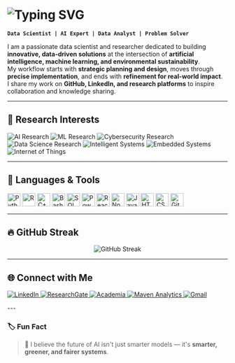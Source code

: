 <!-- Intro Section -->
<h1 align="left">
  <img src="https://readme-typing-svg.herokuapp.com/?font=Righteous&size=35&color=4CAF50&center=false&vCenter=false&width=500&height=70&duration=4000&lines=Hi+There!+👋;+I'm+Timothy+Adeyemi!;" alt="Typing SVG">
</h1>

**`Data Scientist | AI Expert | Data Analyst | Problem Solver`**

I am a passionate data scientist and researcher dedicated to building **innovative, data-driven solutions** at the intersection of **artificial intelligence, machine learning, and environmental sustainability**.  
My workflow starts with **strategic planning and design**, moves through **precise implementation**, and ends with **refinement for real-world impact**.  
I share my work on **GitHub, LinkedIn, and research platforms** to inspire collaboration and knowledge sharing.

---

## 🔬 Research Interests
<p align="left">
   <img alt="AI Research" src="https://img.shields.io/badge/Artificial%20Intelligence-4caf50?style=for-the-badge&logo=openai&logoColor=white&labelColor=388e3c"/>
   <img alt="ML Research" src="https://img.shields.io/badge/Machine%20Learning-3f51b5?style=for-the-badge&logo=pytorch&logoColor=white&labelColor=303f9f"/>
   <img alt="Cybersecurity Research" src="https://img.shields.io/badge/Information%20Security-ff5722?style=for-the-badge&logo=fortinet&logoColor=white&labelColor=d84315"/>
   <img alt="Data Science Research" src="https://img.shields.io/badge/Data%20Science-1e88e5?style=for-the-badge&logo=python&logoColor=white&labelColor=1565c0"/>
   <img alt="Intelligent Systems" src="https://img.shields.io/badge/Intelligent%20Systems-9c27b0?style=for-the-badge&logo=robotframework&logoColor=white&labelColor=7b1fa2"/>
   <img alt="Embedded Systems" src="https://img.shields.io/badge/Embedded%20Systems-ff9800?style=for-the-badge&logo=raspberry-pi&logoColor=white&labelColor=f57c00"/>
   <img alt="Internet of Things" src="https://img.shields.io/badge/Internet%20of%20Things-00897b?style=for-the-badge&logo=arduino&logoColor=white&labelColor=00695c"/>
</p>

---

## 🧰 Languages & Tools
<p align="left">
  <!-- AI & Machine Learning -->
  <img alt="Python" width="30px" src="https://cdn.jsdelivr.net/gh/devicons/devicon/icons/python/python-plain.svg" />
  <img alt="R" width="30px" src="https://cdn.jsdelivr.net/gh/devicons/devicon/icons/r/r-original.svg" />
  <img alt="C++" width="30px" src="https://cdn.jsdelivr.net/gh/devicons/devicon/icons/cplusplus/cplusplus-line.svg" />
  <img alt="Bash" width="30px" src="https://cdn.jsdelivr.net/gh/devicons/devicon/icons/bash/bash-original.svg" />

  <!-- Data Science & Analytics -->
  <img alt="SQL" width="30px" src="https://cdn.jsdelivr.net/gh/devicons/devicon/icons/mysql/mysql-original.svg" />
  <img alt="Power BI" width="30px" src="https://www.vectorlogo.zone/logos/microsoft_powerbi/microsoft_powerbi-icon.svg" />

  <!-- Web Development -->
  <img alt="React" width="30px" src="https://cdn.jsdelivr.net/gh/devicons/devicon/icons/react/react-original.svg" />
  <img alt="NodeJS" width="30px" src="https://cdn.jsdelivr.net/gh/devicons/devicon/icons/nodejs/nodejs-original.svg" />
  <img alt="JavaScript" width="30px" src="https://cdn.jsdelivr.net/gh/devicons/devicon/icons/javascript/javascript-plain.svg" />
  <img alt="HTML" width="30px" src="https://cdn.jsdelivr.net/gh/devicons/devicon/icons/html5/html5-plain.svg" />
  <img alt="CSS" width="30px" src="https://cdn.jsdelivr.net/gh/devicons/devicon/icons/css3/css3-plain.svg" />

  <!-- Version Control -->
  <img alt="GitHub" width="30px" src="https://cdn.jsdelivr.net/gh/devicons/devicon/icons/github/github-original.svg" />
</p>

---

## 🔥 GitHub Streak
<p align="center">
  <img src="https://streak-stats.demolab.com?user=iamadeyemi&theme=gruvbox&border_radius=4.5" alt="GitHub Streak"/>
</p>

---

## 🌐 Connect with Me
<p align="left">
  <a href="https://www.linkedin.com/in/timothy-ade/">
    <img alt="LinkedIn" src="https://custom-icon-badges.demolab.com/badge/LinkedIn-0A66C2?style=for-the-badge&logo=linkedin&logoColor=white&labelColor=004182"/>
  </a> 
  <a href="https://www.researchgate.net/profile/Timothy-Adeyemi-2?ev=hdr_xprf">
    <img alt="ResearchGate" src="https://custom-icon-badges.demolab.com/badge/ResearchGate-00CCBB?style=for-the-badge&logo=researchgate&logoColor=white&labelColor=008C7D"/>
  </a>
  <a href="https://independent.academia.edu/iamadeyemi">
    <img alt="Academia" src="https://custom-icon-badges.demolab.com/badge/Academia-41454A?style=for-the-badge&logo=academia&logoColor=white&labelColor=222426"/>
  </a>
  <a href="https://mavenanalytics.io/profile/Timothy-Adeyemi/203569982">
    <img alt="Maven Analytics" src="https://custom-icon-badges.demolab.com/badge/Maven%20Analytics-0056D2?style=for-the-badge&logo=maven&logoColor=white&labelColor=003C92"/>
  </a>
  <a href="mailto:adeyemitimothy17@gmail.com">
    <img alt="Gmail" src="https://custom-icon-badges.demolab.com/badge/Gmail-EA4335?style=for-the-badge&logo=gmail&logoColor=white&labelColor=C5221F"/>
  </a>
</p>
---

### 🏷️ Fun Fact
> 🌱 I believe the future of AI isn't just smarter models — it's **smarter, greener, and fairer systems**.
